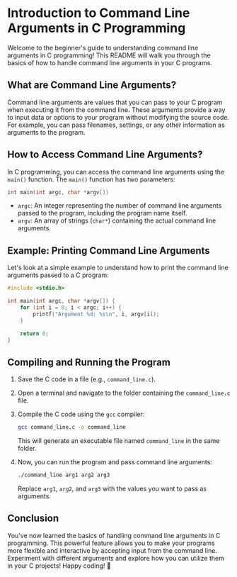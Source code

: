# Introduction to Command Line Arguments in C Programming

Welcome to the beginner's guide to understanding command line arguments in C programming! This README will walk you through the basics of how to handle command line arguments in your C programs.

## What are Command Line Arguments?

Command line arguments are values that you can pass to your C program when executing it from the command line. These arguments provide a way to input data or options to your program without modifying the source code. For example, you can pass filenames, settings, or any other information as arguments to the program.

## How to Access Command Line Arguments?

In C programming, you can access the command line arguments using the `main()` function. The `main()` function has two parameters:

```c
int main(int argc, char *argv[])
```

- `argc`: An integer representing the number of command line arguments passed to the program, including the program name itself.
- `argv`: An array of strings (`char*`) containing the actual command line arguments.

## Example: Printing Command Line Arguments

Let's look at a simple example to understand how to print the command line arguments passed to a C program:

```c
#include <stdio.h>

int main(int argc, char *argv[]) {
    for (int i = 0; i < argc; i++) {
        printf("Argument %d: %s\n", i, argv[i]);
    }

    return 0;
}
```

## Compiling and Running the Program

1. Save the C code in a file (e.g., `command_line.c`).

2. Open a terminal and navigate to the folder containing the `command_line.c` file.

3. Compile the C code using the `gcc` compiler:

   ```bash
   gcc command_line.c -o command_line
   ```

   This will generate an executable file named `command_line` in the same folder.

4. Now, you can run the program and pass command line arguments:

   ```bash
   ./command_line arg1 arg2 arg3
   ```

   Replace `arg1`, `arg2`, and `arg3` with the values you want to pass as arguments.

## Conclusion

You've now learned the basics of handling command line arguments in C programming. This powerful feature allows you to make your programs more flexible and interactive by accepting input from the command line. Experiment with different arguments and explore how you can utilize them in your C projects! Happy coding! 🚀